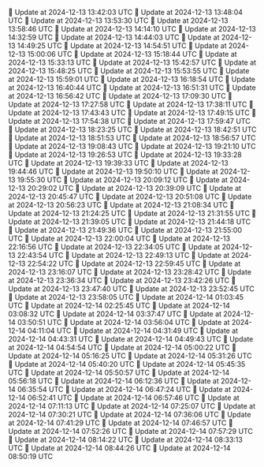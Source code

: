 🔄 Update at 2024-12-13 13:42:03 UTC
🔄 Update at 2024-12-13 13:48:04 UTC
🔄 Update at 2024-12-13 13:53:30 UTC
🔄 Update at 2024-12-13 13:58:46 UTC
🔄 Update at 2024-12-13 14:14:10 UTC
🔄 Update at 2024-12-13 14:32:59 UTC
🔄 Update at 2024-12-13 14:44:03 UTC
🔄 Update at 2024-12-13 14:49:25 UTC
🔄 Update at 2024-12-13 14:54:51 UTC
🔄 Update at 2024-12-13 15:00:06 UTC
🔄 Update at 2024-12-13 15:18:44 UTC
🔄 Update at 2024-12-13 15:33:13 UTC
🔄 Update at 2024-12-13 15:42:57 UTC
🔄 Update at 2024-12-13 15:48:25 UTC
🔄 Update at 2024-12-13 15:53:55 UTC
🔄 Update at 2024-12-13 15:59:01 UTC
🔄 Update at 2024-12-13 16:18:54 UTC
🔄 Update at 2024-12-13 16:40:44 UTC
🔄 Update at 2024-12-13 16:51:31 UTC
🔄 Update at 2024-12-13 16:56:42 UTC
🔄 Update at 2024-12-13 17:09:30 UTC
🔄 Update at 2024-12-13 17:27:58 UTC
🔄 Update at 2024-12-13 17:38:11 UTC
🔄 Update at 2024-12-13 17:43:43 UTC
🔄 Update at 2024-12-13 17:49:15 UTC
🔄 Update at 2024-12-13 17:54:38 UTC
🔄 Update at 2024-12-13 17:59:47 UTC
🔄 Update at 2024-12-13 18:23:25 UTC
🔄 Update at 2024-12-13 18:42:51 UTC
🔄 Update at 2024-12-13 18:51:53 UTC
🔄 Update at 2024-12-13 18:56:57 UTC
🔄 Update at 2024-12-13 19:08:43 UTC
🔄 Update at 2024-12-13 19:21:10 UTC
🔄 Update at 2024-12-13 19:26:53 UTC
🔄 Update at 2024-12-13 19:33:28 UTC
🔄 Update at 2024-12-13 19:39:33 UTC
🔄 Update at 2024-12-13 19:44:46 UTC
🔄 Update at 2024-12-13 19:50:10 UTC
🔄 Update at 2024-12-13 19:55:30 UTC
🔄 Update at 2024-12-13 20:09:12 UTC
🔄 Update at 2024-12-13 20:29:02 UTC
🔄 Update at 2024-12-13 20:39:09 UTC
🔄 Update at 2024-12-13 20:45:47 UTC
🔄 Update at 2024-12-13 20:51:08 UTC
🔄 Update at 2024-12-13 20:56:23 UTC
🔄 Update at 2024-12-13 21:08:34 UTC
🔄 Update at 2024-12-13 21:24:25 UTC
🔄 Update at 2024-12-13 21:31:55 UTC
🔄 Update at 2024-12-13 21:39:05 UTC
🔄 Update at 2024-12-13 21:44:18 UTC
🔄 Update at 2024-12-13 21:49:36 UTC
🔄 Update at 2024-12-13 21:55:00 UTC
🔄 Update at 2024-12-13 22:00:04 UTC
🔄 Update at 2024-12-13 22:16:56 UTC
🔄 Update at 2024-12-13 22:34:05 UTC
🔄 Update at 2024-12-13 22:43:54 UTC
🔄 Update at 2024-12-13 22:49:13 UTC
🔄 Update at 2024-12-13 22:54:22 UTC
🔄 Update at 2024-12-13 22:59:45 UTC
🔄 Update at 2024-12-13 23:16:07 UTC
🔄 Update at 2024-12-13 23:28:42 UTC
🔄 Update at 2024-12-13 23:36:34 UTC
🔄 Update at 2024-12-13 23:42:26 UTC
🔄 Update at 2024-12-13 23:47:40 UTC
🔄 Update at 2024-12-13 23:52:45 UTC
🔄 Update at 2024-12-13 23:58:05 UTC
🔄 Update at 2024-12-14 01:03:45 UTC
🔄 Update at 2024-12-14 02:25:45 UTC
🔄 Update at 2024-12-14 03:08:32 UTC
🔄 Update at 2024-12-14 03:37:47 UTC
🔄 Update at 2024-12-14 03:50:51 UTC
🔄 Update at 2024-12-14 03:56:04 UTC
🔄 Update at 2024-12-14 04:11:04 UTC
🔄 Update at 2024-12-14 04:31:49 UTC
🔄 Update at 2024-12-14 04:43:31 UTC
🔄 Update at 2024-12-14 04:49:43 UTC
🔄 Update at 2024-12-14 04:54:54 UTC
🔄 Update at 2024-12-14 05:00:22 UTC
🔄 Update at 2024-12-14 05:16:25 UTC
🔄 Update at 2024-12-14 05:31:26 UTC
🔄 Update at 2024-12-14 05:40:20 UTC
🔄 Update at 2024-12-14 05:45:35 UTC
🔄 Update at 2024-12-14 05:50:57 UTC
🔄 Update at 2024-12-14 05:56:18 UTC
🔄 Update at 2024-12-14 06:12:36 UTC
🔄 Update at 2024-12-14 06:35:54 UTC
🔄 Update at 2024-12-14 06:47:24 UTC
🔄 Update at 2024-12-14 06:52:41 UTC
🔄 Update at 2024-12-14 06:57:46 UTC
🔄 Update at 2024-12-14 07:11:13 UTC
🔄 Update at 2024-12-14 07:25:07 UTC
🔄 Update at 2024-12-14 07:30:21 UTC
🔄 Update at 2024-12-14 07:36:06 UTC
🔄 Update at 2024-12-14 07:41:29 UTC
🔄 Update at 2024-12-14 07:46:57 UTC
🔄 Update at 2024-12-14 07:52:26 UTC
🔄 Update at 2024-12-14 07:57:29 UTC
🔄 Update at 2024-12-14 08:14:22 UTC
🔄 Update at 2024-12-14 08:33:13 UTC
🔄 Update at 2024-12-14 08:44:26 UTC
🔄 Update at 2024-12-14 08:50:19 UTC
